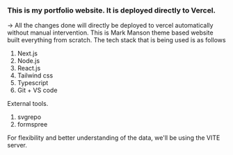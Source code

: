 ### This is my portfolio website. It is deployed directly to Vercel. 
-> All the changes done will directly be deployed to vercel automatically without manual intervention. This is Mark Manson theme based website built everything from scratch. 
The tech stack that is being used is as follows
1. Next.js
2. Node.js
3. React.js
4. Tailwind css
5. Typescript
6. Git + VS code 

External tools. 
1. svgrepo
2. formspree 


For flexibility and better understanding of the data, we'll be using the VITE server. 
